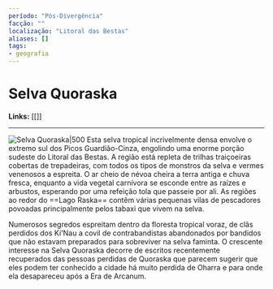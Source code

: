 ```yaml
---
período: "Pós-Divergência"
facção: ""
localização: "Litoral das Bestas"
aliases: []
tags:
- geografia
---
```


# **Selva Quoraska**

**Links:** [[]]

---
![Selva Quoraska|500](https://github.com/Iago31/Exandria-Players/blob/master/assets/Selva%20Quoraska.png?raw=true)
Esta selva tropical incrivelmente densa envolve o extremo sul dos Picos Guardião-Cinza, engolindo uma enorme porção sudeste do Litoral das Bestas. A região está repleta de trilhas traiçoeiras cobertas de trepadeiras, com todos os tipos de monstros da selva e vermes venenosos a espreita. O ar cheio de névoa cheira a terra antiga e chuva fresca, enquanto a vida vegetal carnívora se esconde entre as raízes e arbustos, esperando por uma refeição tola que passeie por ali. As regiões ao redor do ==Lago Raska== contêm várias pequenas vilas de pescadores povoadas principalmente pelos tabaxi que vivem na selva.

Numerosos segredos espreitam dentro da floresta tropical voraz, de clãs perdidos dos Ki'Nau a covil de contrabandistas abandonados por bandidos que não estavam preparados para sobreviver na selva faminta. O crescente interesse na Selva Quoraska decorre de escritos recentemente recuperados das pessoas perdidas de Quoraska que parecem sugerir que eles podem ter conhecido a cidade há muito perdida de Oharra e para onde ela desapareceu após a Era de Arcanum.